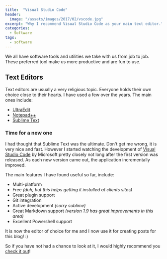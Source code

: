 ```yaml
---
title:  "Visual Studio Code"
header:
  image: "/assets/images/2017/02/vscode.jpg"
excerpt: "Why I recommend Visual Studio Code as your main text editor."
categories: 
  - Software
tags:
  - software
---
```

We all have software tools and utilities we take with us from job to job. These preferred tool make us more productive and are fun to use.

## Text Editors
Text editors are usually a very religious topic. Everyone holds their own choice close to their hearts.
I have used a few over the years. The main ones include:

* [UltraEdit](http://www.ultraedit.com/)
* [Notepad++](https://notepad-plus-plus.org/)
* [Sublime Text](https://www.sublimetext.com/)

### Time for a new one
I had thought that Sublime Text was the ultimate. Don't get me wrong, it is very nice and fast.
However I started watching the development of [Visual Studio Code](https://code.visualstudio.com/) by Microsoft pretty closely not long after the first version was released.
As each new version came out, the application incrementally improved.

The main features I have found useful so far, include:

* Multi-platform 
* Free _(duh, but this helps getting it installed at clients sites)_
* Great plugin support
* Git integration
* Active development _(sorry sublime)_
* Great Markdown support _(version 1.9 has great improvements in this area)_
* Excellent Powershell support

It is now the editor of choice for me and I now use it for creating posts for this blog! :)

So if you have not had a chance to look at it, I would highly recommend you [check it out](https://code.visualstudio.com/)!

